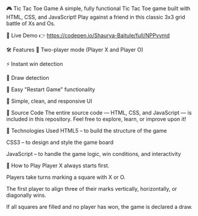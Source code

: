 🎮 Tic Tac Toe Game
A simple, fully functional Tic Tac Toe game built with HTML, CSS, and JavaScript!
Play against a friend in this classic 3x3 grid battle of Xs and Os.

🔗 Live Demo
👉 https://codepen.io/Shaurya-Baitule/full/NPPvvmd

🛠️ Features
🎯 Two-player mode (Player X and Player O)

⚡ Instant win detection

🚫 Draw detection

🔄 Easy "Restart Game" functionality

🎨 Simple, clean, and responsive UI

📂 Source Code
The entire source code — HTML, CSS, and JavaScript — is included in this repository.
Feel free to explore, learn, or improve upon it!

🚀 Technologies Used
HTML5 – to build the structure of the game

CSS3 – to design and style the game board

JavaScript – to handle the game logic, win conditions, and interactivity


📜 How to Play
Player X always starts first.

Players take turns marking a square with X or O.

The first player to align three of their marks vertically, horizontally, or diagonally wins.

If all squares are filled and no player has won, the game is declared a draw.
